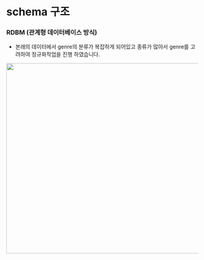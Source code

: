 # schema 구조

### RDBM (관계형 데이터베이스 방식)

+ 본래의 데이터에서 genre의 분류가 복잡하게 되어있고 종류가 많아서 genre를 고려하여 정규화작업을 진행 하였습니다.

 

<img src="![music_ai_6-1최종 ERD].png" width="700px" height="500"></img><br/>



